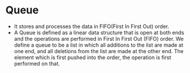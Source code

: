 # Queue
- It stores and processes the data in FIFO(First In First Out) order.
- A Queue is defined as a linear data structure that is open at both ends and the operations are performed in First In First Out (FIFO) order. We define a queue to be a list in which all additions to the list are made at one end, and all deletions from the list are made at the other end. The element which is first pushed into the order, the operation is first performed on that. 